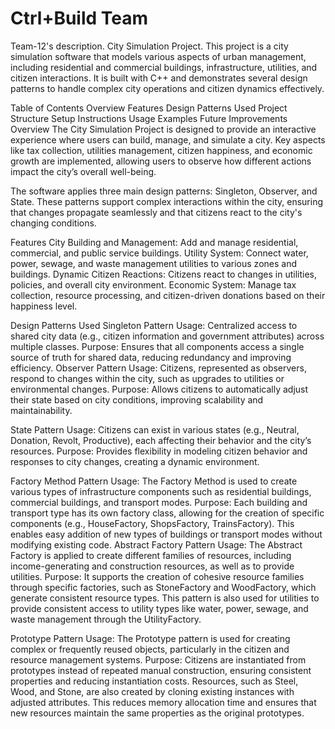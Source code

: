 # Ctrl+Build Team
Team-12's description.
City Simulation Project.
This project is a city simulation software that models various aspects of urban management, including residential and commercial buildings, infrastructure, utilities, and citizen interactions. It is built with C++ and demonstrates several design patterns to handle complex city operations and citizen dynamics effectively.

Table of Contents
Overview
Features
Design Patterns Used
Project Structure
Setup Instructions
Usage
Examples
Future Improvements
Overview
The City Simulation Project is designed to provide an interactive experience where users can build, manage, and simulate a city. Key aspects like tax collection, utilities management, citizen happiness, and economic growth are implemented, allowing users to observe how different actions impact the city’s overall well-being.

The software applies three main design patterns: Singleton, Observer, and State. These patterns support complex interactions within the city, ensuring that changes propagate seamlessly and that citizens react to the city's changing conditions.

Features
City Building and Management: Add and manage residential, commercial, and public service buildings.
Utility System: Connect water, power, sewage, and waste management utilities to various zones and buildings.
Dynamic Citizen Reactions: Citizens react to changes in utilities, policies, and overall city environment.
Economic System: Manage tax collection, resource processing, and citizen-driven donations based on their happiness level.

Design Patterns Used
Singleton Pattern
Usage: Centralized access to shared city data (e.g., citizen information and government attributes) across multiple classes.
Purpose: Ensures that all components access a single source of truth for shared data, reducing redundancy and improving efficiency.
Observer Pattern
Usage: Citizens, represented as observers, respond to changes within the city, such as upgrades to utilities or environmental changes.
Purpose: Allows citizens to automatically adjust their state based on city conditions, improving scalability and maintainability.

State Pattern
Usage: Citizens can exist in various states (e.g., Neutral, Donation, Revolt, Productive), each affecting their behavior and the city’s resources.
Purpose: Provides flexibility in modeling citizen behavior and responses to city changes, creating a dynamic environment.

Factory Method Pattern
Usage: The Factory Method is used to create various types of infrastructure components such as residential buildings, commercial buildings, and transport modes.
Purpose: Each building and transport type has its own factory class, allowing for the creation of specific components (e.g., HouseFactory, ShopsFactory, TrainsFactory). This enables easy addition of new types of buildings or transport modes without modifying existing code.
Abstract Factory Pattern
Usage: The Abstract Factory is applied to create different families of resources, including income-generating and construction resources, as well as to provide utilities.
Purpose: It supports the creation of cohesive resource families through specific factories, such as StoneFactory and WoodFactory, which generate consistent resource types. This pattern is also used for utilities to provide consistent access to utility types like water, power, sewage, and waste management through the UtilityFactory.

Prototype Pattern
Usage: The Prototype pattern is used for creating complex or frequently reused objects, particularly in the citizen and resource management systems.
Purpose: Citizens are instantiated from prototypes instead of repeated manual construction, ensuring consistent properties and reducing instantiation costs. Resources, such as Steel, Wood, and Stone, are also created by cloning existing instances with adjusted attributes. This reduces memory allocation time and ensures that new resources maintain the same properties as the original prototypes.

